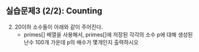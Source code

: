 ## 실습문제3 (2/2): Counting

2) 20이하 소수들이 아래와 같이 주어진다.
   - primes[] 배열을 사용해서, primes[]에 저장된 각각의 소수 p에 대해 생성된 난수 100개 가운데 p의 배수가 몇개인지 출력하시오